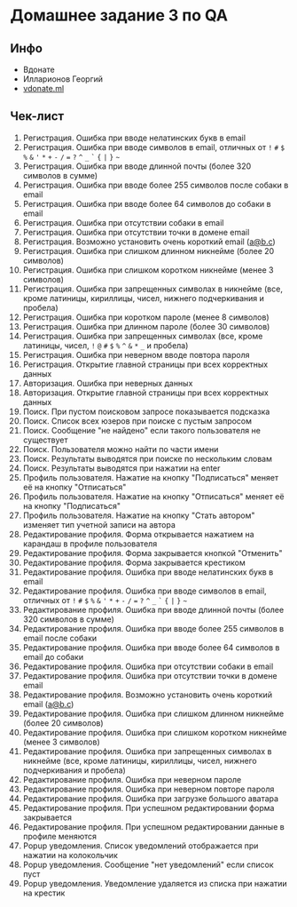 # Домашнее задание 3 по QA

## Инфо

 - Вдонате
 - Илларионов Георгий
 - [vdonate.ml](https://vdonate.ml/)

## Чек-лист

1. Регистрация. Ошибка при вводе нелатинских букв в email
2. Регистрация. Ошибка при вводе символов в email, отличных от `!` `#` `$` `%` `&` `'` `*` `+` `-` `/` `=` `?` `^` `_` `` ` `` `{` `|` `}` `~`
3. Регистрация. Ошибка при вводе длинной почты (более 320 символов в сумме)
4. Регистрация. Ошибка при вводе более 255 символов после собаки в email
5. Регистрация. Ошибка при вводе более 64 символов до собаки в email
6. Регистрация. Ошибка при отсутствии собаки в email
7. Регистрация. Ошибка при отсутствии точки в домене email
8. Регистрация. Возможно установить очень короткий email (a@b.c)
9.  Регистрация. Ошибка при слишком длинном никнейме (более 20 символов)
10. Регистрация. Ошибка при слишком коротком никнейме (менее 3 символов)
11. Регистрация. Ошибка при запрещенных символах в никнейме (все, кроме латиницы, кириллицы, чисел, нижнего подчеркивания и пробела)
12. Регистрация. Ошибка при коротком пароле (менее 8 символов)
13. Регистрация. Ошибка при длинном пароле (более 30 символов)
14. Регистрация. Ошибка при запрещенных символах (все, кроме латиницы, чисел, `!` `@` `#` `$` `%` `^` `&` `*` `_` и пробела)
15. Регистрация. Ошибка при неверном вводе повтора пароля
16. Регистрация. Открытие главной страницы при всех корректных данных
17. Авторизация. Ошибка при неверных данных
18. Авторизация. Открытие главной страницы при всех корректных данных
19. Поиск. При пустом поисковом запросе показывается подсказка
20. Поиск. Список всех юзеров при поиске с пустым запросом 
21. Поиск. Сообщение "не найдено" если такого пользователя не существует
22. Поиск. Пользователя можно найти по части имени
23. Поиск. Результаты выводятся при поиске по нескольким словам
24. Поиск. Результаты выводятся при нажатии на enter
25. Профиль пользователя. Нажатие на кнопку "Подписаться" меняет её на кнопку "Отписаться"
26. Профиль пользователя. Нажатие на кнопку "Отписаться" меняет её на кнопку "Подписаться"
27. Профиль пользователя. Нажатие на кнопку "Стать автором" изменяет тип учетной записи на автора
28. Редактирование профиля. Форма открывается нажатием на карандаш в профиле пользователя
29. Редактирование профиля. Форма закрывается кнопкой "Отменить"
30. Редактирование профиля. Форма закрывается крестиком
31. Редактирование профиля. Ошибка при вводе нелатинских букв в email
32. Редактирование профиля. Ошибка при вводе символов в email, отличных от `!` `#` `$` `%` `&` `'` `*` `+` `-` `/` `=` `?` `^` `_` `` ` `` `{` `|` `}` `~`
33. Редактирование профиля. Ошибка при вводе длинной почты (более 320 символов в сумме)
34. Редактирование профиля. Ошибка при вводе более 255 символов в email после собаки
35. Редактирование профиля. Ошибка при вводе более 64 символов в email до собаки 
36. Редактирование профиля. Ошибка при отсутствии собаки в email
37. Редактирование профиля. Ошибка при отсутствии точки в домене email
38. Редактирование профиля. Возможно установить очень короткий email (a@b.c)
39. Редактирование профиля. Ошибка при слишком длинном никнейме (более 20 символов)
40. Редактирование профиля. Ошибка при слишком коротком никнейме (менее 3 символов)
41. Редактирование профиля. Ошибка при запрещенных символах в никнейме (все, кроме латиницы, кириллицы, чисел, нижнего подчеркивания и пробела)
42. Редактирование профиля. Ошибка при неверном пароле
43. Редактирование профиля. Ошибка при неверном повторе пароля
44. Редактирование профиля. Ошибка при загрузке большого аватара
45. Редактирование профиля. При успешном редактировании форма закрывается
46. Редактирование профиля. При успешном редактировании данные в профиле меняются
47. Popup уведомления. Список уведомлений отображается при нажатии на колокольчик
48. Popup уведомления. Сообщение "нет уведомлений" если список пуст
49. Popup уведомления. Уведомление удаляется из списка при нажатии на крестик